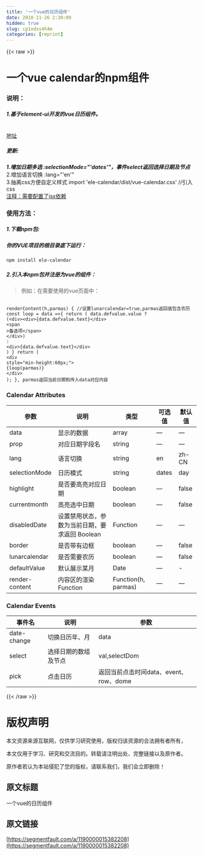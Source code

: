 ```yaml
---
title: '一个vue的日历组件' 
date: 2018-11-26 2:30:09
hidden: true
slug: cp1xdxs4h4m
categories: [reprint]
---
```


{{< raw >}}
<h1 id="articleHeader0">&#x4E00;&#x4E2A;vue calendar&#x7684;npm&#x7EC4;&#x4EF6;</h1><h3 id="articleHeader1">&#x8BF4;&#x660E;&#xFF1A;</h3><h5>1.&#x57FA;&#x4E8E;element-ui&#x5F00;&#x53D1;&#x7684;vue&#x65E5;&#x5386;&#x7EC4;&#x4EF6;&#x3002;</h5><p><span class="img-wrap"><img data-src="/img/remote/1460000015420326?w=507&amp;h=472" src="https://static.alili.tech/img/remote/1460000015420326?w=507&amp;h=472" alt="" title="" style="cursor:pointer;display:inline"></span></p><p><a href="https://github.com/xuyanming/ele-calendar" rel="nofollow noreferrer" target="_blank">&#x5730;&#x5740;</a></p><h5>&#x66F4;&#x65B0;:</h5><p><strong><em>1.&#x589E;&#x52A0;&#x65E5;&#x671F;&#x591A;&#x9009; :selectionMode=&quot;&apos;dates&apos;&quot;&#xFF0C;&#x4E8B;&#x4EF6;select&#x8FD4;&#x56DE;&#x9009;&#x62E9;&#x65E5;&#x671F;&#x53CA;&#x8282;&#x70B9;</em></strong><br>2.&#x589E;&#x52A0;&#x8BED;&#x8A00;&#x5207;&#x6362; :lang=&quot;&apos;en&apos;&quot;<br>3.&#x62BD;&#x79BB;css&#x65B9;&#x4FBF;&#x81EA;&#x5B9A;&#x4E49;&#x6837;&#x5F0F; import &apos;ele-calendar/dist/vue-calendar.css&apos; //&#x5F15;&#x5165;css<br><a href="https://github.com/vuejs/babel-plugin-transform-vue-jsx#usage" rel="nofollow noreferrer" target="_blank">&#x6CE8;&#x91CA;&#xFF1A;&#x9700;&#x8981;&#x914D;&#x7F6E;&#x4E86;jsx&#x4F9D;&#x8D56;</a></p><h3 id="articleHeader2">&#x4F7F;&#x7528;&#x65B9;&#x6CD5;&#xFF1A;</h3><h5>1.&#x4E0B;&#x8F7D;npm&#x5305;:</h5><h5>&#x4F60;&#x7684;VUE&#x9879;&#x76EE;&#x7684;&#x6839;&#x76EE;&#x5F55;&#x5E95;&#x4E0B;&#x8FD0;&#x884C;&#xFF1A;</h5><div class="widget-codetool" style="display:none"><div class="widget-codetool--inner"><span class="selectCode code-tool" data-toggle="tooltip" data-placement="top" title="" data-original-title="&#x5168;&#x9009;"></span> <span type="button" class="copyCode code-tool" data-toggle="tooltip" data-placement="top" data-clipboard-text="    npm install ele-calendar" title="" data-original-title="&#x590D;&#x5236;"></span> <span type="button" class="saveToNote code-tool" data-toggle="tooltip" data-placement="top" title="" data-original-title="&#x653E;&#x8FDB;&#x7B14;&#x8BB0;"></span></div></div><pre class="hljs cmake"><code class="sh" style="word-break:break-word;white-space:initial">    npm <span class="hljs-keyword">install</span> ele-calendar</code></pre><h5>2.&#x5F15;&#x5165;&#x672C;npm&#x5305;&#x5E76;&#x6CE8;&#x518C;&#x4E3A;vue&#x7684;&#x7EC4;&#x4EF6;&#xFF1A;</h5><blockquote>&#x4F8B;&#x5982;&#xFF1A;&#x5728;&#x9700;&#x8981;&#x4F7F;&#x7528;&#x7684;vue&#x9875;&#x9762;&#x4E2D;&#xFF1A;</blockquote><div class="widget-codetool" style="display:none"><div class="widget-codetool--inner"><span class="selectCode code-tool" data-toggle="tooltip" data-placement="top" title="" data-original-title="&#x5168;&#x9009;"></span> <span type="button" class="copyCode code-tool" data-toggle="tooltip" data-placement="top" data-clipboard-text="    &lt;template&gt;
        
        &lt;!-- &#x91CC;&#x9762;&#x5199;eleCalendar&#x7EC4;&#x4EF6;--&gt;
            &lt;ele-calendar
                  :render-content=&quot;renderContent&quot;
                  :data=&quot;datedef&quot;
                  :prop=&quot;prop&quot;
            &gt;&lt;/ele-calendar&gt;
    &lt;/template&gt;
    
    &lt;script&gt;
    import eleCalendar from &apos;ele-calendar&apos;
    import &apos;ele-calendar/dist/vue-calendar.css&apos; 
    export default {
        data(){
            return{
                datedef:[
                    {&quot;date&quot;:&quot;2018-06-30&quot;,&quot;content&quot;:null,&quot;cid&quot;:null},
                    {&quot;date&quot;:&quot;2018-06-26&quot;,&quot;content&quot;:null,&quot;cid&quot;:null},
                ],
                prop:&apos;date&apos; //&#x5BF9;&#x5E94;&#x65E5;&#x671F;&#x5B57;&#x6BB5;&#x540D;
            }
        },
        components: {
            eleCalendar
        },
        methods: {
          renderContent(h,parmas) {
            const loop = data =&gt;{
              return (
                data.defvalue.value ? (&lt;div&gt;&lt;div&gt;{data.defvalue.text}&lt;/div&gt; 
                &lt;span  &gt;&#x5907;&#x9009;&#x9879;&lt;/span&gt;
                &lt;/div&gt;) : &lt;div&gt;{data.defvalue.text}&lt;/div&gt;
              )
           }
           return (
            &lt;div  style=&quot;min-height:60px;&quot;&gt;
             {loop(parmas)}
            &lt;/div&gt;
            );
         },
       }
    }
    &lt;/script&gt;" title="" data-original-title="&#x590D;&#x5236;"></span> <span type="button" class="saveToNote code-tool" data-toggle="tooltip" data-placement="top" title="" data-original-title="&#x653E;&#x8FDB;&#x7B14;&#x8BB0;"></span></div></div><pre class="xml hljs"><code class="html">    <span class="hljs-tag">&lt;<span class="hljs-name">template</span>&gt;</span>
        
        <span class="hljs-comment">&lt;!-- &#x91CC;&#x9762;&#x5199;eleCalendar&#x7EC4;&#x4EF6;--&gt;</span>
            <span class="hljs-tag">&lt;<span class="hljs-name">ele-calendar</span>
                  <span class="hljs-attr">:render-content</span>=<span class="hljs-string">&quot;renderContent&quot;</span>
                  <span class="hljs-attr">:data</span>=<span class="hljs-string">&quot;datedef&quot;</span>
                  <span class="hljs-attr">:prop</span>=<span class="hljs-string">&quot;prop&quot;</span>
            &gt;</span><span class="hljs-tag">&lt;/<span class="hljs-name">ele-calendar</span>&gt;</span>
    <span class="hljs-tag">&lt;/<span class="hljs-name">template</span>&gt;</span>
    
    <span class="hljs-tag">&lt;<span class="hljs-name">script</span>&gt;</span><span class="javascript">
    <span class="hljs-keyword">import</span> eleCalendar <span class="hljs-keyword">from</span> <span class="hljs-string">&apos;ele-calendar&apos;</span>
    <span class="hljs-keyword">import</span> <span class="hljs-string">&apos;ele-calendar/dist/vue-calendar.css&apos;</span> 
    <span class="hljs-keyword">export</span> <span class="hljs-keyword">default</span> {
        data(){
            <span class="hljs-keyword">return</span>{
                <span class="hljs-attr">datedef</span>:[
                    {<span class="hljs-string">&quot;date&quot;</span>:<span class="hljs-string">&quot;2018-06-30&quot;</span>,<span class="hljs-string">&quot;content&quot;</span>:<span class="hljs-literal">null</span>,<span class="hljs-string">&quot;cid&quot;</span>:<span class="hljs-literal">null</span>},
                    {<span class="hljs-string">&quot;date&quot;</span>:<span class="hljs-string">&quot;2018-06-26&quot;</span>,<span class="hljs-string">&quot;content&quot;</span>:<span class="hljs-literal">null</span>,<span class="hljs-string">&quot;cid&quot;</span>:<span class="hljs-literal">null</span>},
                ],
                <span class="hljs-attr">prop</span>:<span class="hljs-string">&apos;date&apos;</span> <span class="hljs-comment">//&#x5BF9;&#x5E94;&#x65E5;&#x671F;&#x5B57;&#x6BB5;&#x540D;</span>
            }
        },
        <span class="hljs-attr">components</span>: {
            eleCalendar
        },
        <span class="hljs-attr">methods</span>: {
          renderContent(h,parmas) {
            <span class="hljs-keyword">const</span> loop = <span class="hljs-function"><span class="hljs-params">data</span> =&gt;</span>{
              <span class="hljs-keyword">return</span> (
                data.defvalue.value ? (<span class="xml"><span class="hljs-tag">&lt;<span class="hljs-name">div</span>&gt;</span><span class="hljs-tag">&lt;<span class="hljs-name">div</span>&gt;</span>{data.defvalue.text}<span class="hljs-tag">&lt;/<span class="hljs-name">div</span>&gt;</span> 
                <span class="hljs-tag">&lt;<span class="hljs-name">span</span>  &gt;</span>&#x5907;&#x9009;&#x9879;<span class="hljs-tag">&lt;/<span class="hljs-name">span</span>&gt;</span>
                <span class="hljs-tag">&lt;/<span class="hljs-name">div</span>&gt;</span></span>) : <span class="xml"><span class="hljs-tag">&lt;<span class="hljs-name">div</span>&gt;</span>{data.defvalue.text}<span class="hljs-tag">&lt;/<span class="hljs-name">div</span>&gt;</span></span>
              )
           }
           <span class="hljs-keyword">return</span> (
            <span class="xml"><span class="hljs-tag">&lt;<span class="hljs-name">div</span>  <span class="hljs-attr">style</span>=<span class="hljs-string">&quot;min-height:60px;&quot;</span>&gt;</span>
             {loop(parmas)}
            <span class="hljs-tag">&lt;/<span class="hljs-name">div</span>&gt;</span></span>
            );
         },
       }
    }
    </span><span class="hljs-tag">&lt;/<span class="hljs-name">script</span>&gt;</span></code></pre><h5>3.&#x901A;&#x8FC7;render-content&#x7684;&#x6E32;&#x67D3;Function &#x81EA;&#x5B9A;&#x4E49;&#x65E5;&#x5386;&#x663E;&#x793A;&#x5185;&#x5BB9;</h5><blockquote>&#x4F8B;&#x5982;&#xFF1A;</blockquote><div class="widget-codetool" style="display:none"><div class="widget-codetool--inner"><span class="selectCode code-tool" data-toggle="tooltip" data-placement="top" title="" data-original-title="&#x5168;&#x9009;"></span> <span type="button" class="copyCode code-tool" data-toggle="tooltip" data-placement="top" data-clipboard-text="    renderContent(h,parmas) { //&#x8BBE;&#x7F6E;lunarcalendar=true,parmas&#x8FD4;&#x56DE;&#x503C;&#x5305;&#x542B;&#x519C;&#x5386;
                const loop = data =&gt;{
                  return (
                    data.defvalue.value ? (&lt;div&gt;&lt;div&gt;{data.defvalue.text}&lt;/div&gt; 
                    &lt;span  &gt;&#x5907;&#x9009;&#x9879;&lt;/span&gt;
                    &lt;/div&gt;) : &lt;div&gt;{data.defvalue.text}&lt;/div&gt;
                  )
               }
               return (
                &lt;div  style=&quot;min-height:60px;&quot;&gt;
                 {loop(parmas)}
                &lt;/div&gt;
                );
             },
       parmas&#x8FD4;&#x56DE;&#x5F53;&#x524D;&#x65E5;&#x671F;&#x548C;&#x4F20;&#x5165;data&#x5BF9;&#x5E94;&#x5185;&#x5BB9;
" title="" data-original-title="&#x590D;&#x5236;"></span> <span type="button" class="saveToNote code-tool" data-toggle="tooltip" data-placement="top" title="" data-original-title="&#x653E;&#x8FDB;&#x7B14;&#x8BB0;"></span></div></div><pre class="xml hljs"><code class="html">    renderContent(h,parmas) { //&#x8BBE;&#x7F6E;lunarcalendar=true,parmas&#x8FD4;&#x56DE;&#x503C;&#x5305;&#x542B;&#x519C;&#x5386;
                const loop = data =&gt;{
                  return (
                    data.defvalue.value ? (<span class="hljs-tag">&lt;<span class="hljs-name">div</span>&gt;</span><span class="hljs-tag">&lt;<span class="hljs-name">div</span>&gt;</span>{data.defvalue.text}<span class="hljs-tag">&lt;/<span class="hljs-name">div</span>&gt;</span> 
                    <span class="hljs-tag">&lt;<span class="hljs-name">span</span>  &gt;</span>&#x5907;&#x9009;&#x9879;<span class="hljs-tag">&lt;/<span class="hljs-name">span</span>&gt;</span>
                    <span class="hljs-tag">&lt;/<span class="hljs-name">div</span>&gt;</span>) : <span class="hljs-tag">&lt;<span class="hljs-name">div</span>&gt;</span>{data.defvalue.text}<span class="hljs-tag">&lt;/<span class="hljs-name">div</span>&gt;</span>
                  )
               }
               return (
                <span class="hljs-tag">&lt;<span class="hljs-name">div</span>  <span class="hljs-attr">style</span>=<span class="hljs-string">&quot;min-height:60px;&quot;</span>&gt;</span>
                 {loop(parmas)}
                <span class="hljs-tag">&lt;/<span class="hljs-name">div</span>&gt;</span>
                );
             },
       parmas&#x8FD4;&#x56DE;&#x5F53;&#x524D;&#x65E5;&#x671F;&#x548C;&#x4F20;&#x5165;data&#x5BF9;&#x5E94;&#x5185;&#x5BB9;
</code></pre><h3 id="articleHeader3">Calendar Attributes</h3><table><thead><tr><th>&#x53C2;&#x6570;</th><th>&#x8BF4;&#x660E;</th><th>&#x7C7B;&#x578B;</th><th>&#x53EF;&#x9009;&#x503C;</th><th>&#x9ED8;&#x8BA4;&#x503C;</th></tr></thead><tbody><tr><td>data</td><td>&#x663E;&#x793A;&#x7684;&#x6570;&#x636E;</td><td>array</td><td>&#x2014;</td><td>&#x2014;</td></tr><tr><td>prop</td><td>&#x5BF9;&#x5E94;&#x65E5;&#x671F;&#x5B57;&#x6BB5;&#x540D;</td><td>string</td><td>&#x2014;</td><td>&#x2014;</td></tr><tr><td>lang</td><td>&#x8BED;&#x8A00;&#x5207;&#x6362;</td><td>string</td><td>en</td><td>zh-CN</td></tr><tr><td>selectionMode</td><td>&#x65E5;&#x5386;&#x6A21;&#x5F0F;</td><td>string</td><td>dates</td><td>day</td></tr><tr><td>highlight</td><td>&#x662F;&#x5426;&#x8981;&#x9AD8;&#x4EAE;&#x5BF9;&#x5E94;&#x65E5;&#x671F;</td><td>boolean</td><td>&#x2014;</td><td>false</td></tr><tr><td>currentmonth</td><td>&#x9AD8;&#x4EAE;&#x9009;&#x4E2D;&#x65E5;&#x671F;</td><td>boolean</td><td>&#x2014;</td><td>false</td></tr><tr><td>disabledDate</td><td>&#x8BBE;&#x7F6E;&#x7981;&#x7528;&#x72B6;&#x6001;&#xFF0C;&#x53C2;&#x6570;&#x4E3A;&#x5F53;&#x524D;&#x65E5;&#x671F;&#xFF0C;&#x8981;&#x6C42;&#x8FD4;&#x56DE; Boolean</td><td>Function</td><td>&#x2014;</td><td>&#x2014;</td></tr><tr><td>border</td><td>&#x662F;&#x5426;&#x5E26;&#x6709;&#x8FB9;&#x6846;</td><td>boolean</td><td>&#x2014;</td><td>false</td></tr><tr><td>lunarcalendar</td><td>&#x662F;&#x5426;&#x9700;&#x8981;&#x519C;&#x5386;</td><td>boolean</td><td>&#x2014;</td><td>false</td></tr><tr><td>defaultValue</td><td>&#x9ED8;&#x8BA4;&#x5C55;&#x793A;&#x67D0;&#x6708;</td><td>Date</td><td>&#x2014;</td><td>-</td></tr><tr><td>render-content</td><td>&#x5185;&#x5BB9;&#x533A;&#x7684;&#x6E32;&#x67D3; Function</td><td>Function(h, parmas)</td><td>&#x2014;</td><td>&#x2014;</td></tr></tbody></table><h3 id="articleHeader4">Calendar Events</h3><table><thead><tr><th>&#x4E8B;&#x4EF6;&#x540D;</th><th>&#x8BF4;&#x660E;</th><th>&#x53C2;&#x6570;</th></tr></thead><tbody><tr><td>date-change</td><td>&#x5207;&#x6362;&#x65E5;&#x5386;&#x5E74;&#x3001;&#x6708;</td><td>data</td></tr><tr><td>select</td><td>&#x9009;&#x62E9;&#x65E5;&#x671F;&#x7684;&#x6570;&#x7EC4;&#x53CA;&#x8282;&#x70B9;</td><td>val,selectDom</td></tr><tr><td>pick</td><td>&#x70B9;&#x51FB;&#x65E5;&#x5386;</td><td>&#x8FD4;&#x56DE;&#x5F53;&#x524D;&#x70B9;&#x51FB;&#x65F6;&#x95F4;data&#x3001;event&#x3001;row&#x3001;dome</td></tr></tbody></table>
{{< /raw >}}

# 版权声明
本文资源来源互联网，仅供学习研究使用，版权归该资源的合法拥有者所有，

本文仅用于学习、研究和交流目的。转载请注明出处、完整链接以及原作者。

原作者若认为本站侵犯了您的版权，请联系我们，我们会立即删除！

## 原文标题
一个vue的日历组件

## 原文链接
[https://segmentfault.com/a/1190000015382208](https://segmentfault.com/a/1190000015382208)


